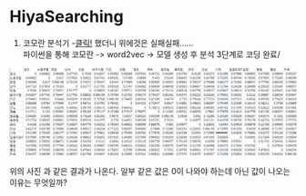 # HiyaSearching

1. 코모란 분석기
-[클릭!](https://github.com/latte-horse/HiyaSearching/tree/master/%EC%BD%94%EB%AA%A8%EB%9E%80)
했더니 위에것은 실패실패......  
파이썬을 통해 코모란 -> word2vec -> 모델 생성 후 분석 3단계로 코딩 완료/



![1571140639660](README.assets/1571140639660.png)

위의 사진 과 같은 결과가 나온다. 일부 같은 값은 0이 나와야 하는데 아닌 값이 나오는 이유는 무엇일까?